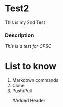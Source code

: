# Test2
This is my 2nd Test
### Description
*This is a test for CPSC*

# List to know
<ol>
  <li>Markdown commands</li>
  <li>Clone</li>
  <li>Push/Pull</li>
  
#Added Header
